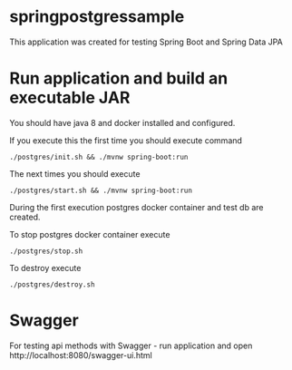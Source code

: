 # springpostgressample

This application was created for testing Spring Boot and Spring Data JPA

# Run application and build an executable JAR

You should have java 8 and docker installed and configured.

If you execute this the first time you should execute command

``./postgres/init.sh && ./mvnw spring-boot:run``

The next times you should execute

``./postgres/start.sh && ./mvnw spring-boot:run``

During the first execution postgres docker container and test db are created.

To stop postgres docker container execute

``./postgres/stop.sh``

To destroy execute

``./postgres/destroy.sh`` 

# Swagger
For testing api methods with Swagger - run application and open http://localhost:8080/swagger-ui.html
